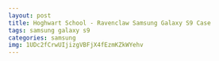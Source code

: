 ```yaml
---
layout: post
title: Hoghwart School - Ravenclaw Samsung Galaxy S9 Case
tags: samsung galaxy s9
categories: samsung
img: 1UDc2fCrwUIjizgVBFjX4fEzmKZkWYehv
---
```

